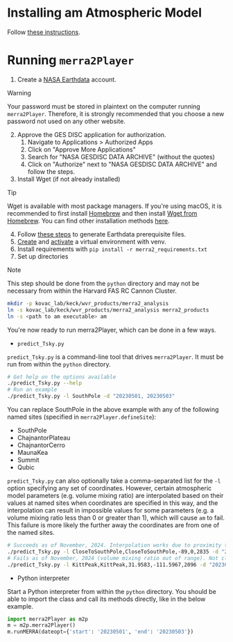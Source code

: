 # Installing am Atmospheric Model
Follow [these instructions](https://lweb.cfa.harvard.edu/~spaine/am/download/src/INSTALLING).

# Running `merra2Player`
1. Create a [NASA Earthdata](https://urs.earthdata.nasa.gov/home) account.
> [!WARNING]  
> Your password must be stored in plaintext on the computer running
> `merra2Player`. Therefore, it is strongly recommended that you choose a new
> password not used on any other website.
2. Approve the GES DISC application for authorization.
   <ol>
     <li>Navigate to Applications > Authorized Apps</li>
     <li>Click on "Approve More Applications"</li>
     <li>Search for "NASA GESDISC DATA ARCHIVE" (without the quotes)</li>
     <li>Click on "Authorize" next to "NASA GESDISC DATA ARCHIVE" and follow the steps.</li>
   </ol>
3. Install Wget (if not already installed)
> [!TIP]
> Wget is available with most package managers. If you're using macOS, it is
> recommended to first install [Homebrew](https://brew.sh/) and then install
> [Wget from Homebrew](https://formulae.brew.sh/formula/wget). You can find
> other installation methods
> [here](http://wget.addictivecode.org/FrequentlyAskedQuestions.html#download).
4. Follow [these steps](https://disc.gsfc.nasa.gov/information/howto?title=How%20to%20Generate%20Earthdata%20Prerequisite%20Files)
   to generate Earthdata prerequisite files.
5. [Create](https://docs.python.org/3/library/venv.html#creating-virtual-environments) and [activate](https://docs.python.org/3/library/venv.html#how-venvs-work) a virtual environment with venv.
6. Install requirements with `pip install -r merra2_requirements.txt`
7. Set up directories
> [!NOTE]
> This step should be done from the `python` directory and may not be necessary
> from within the Harvard FAS RC Cannon Cluster.
```sh
mkdir -p kovac_lab/keck/wvr_products/merra2_analysis
ln -s kovac_lab/keck/wvr_products/merra2_analysis merra2_products
ln -s <path to am executable> am
```

You're now ready to run merra2Player, which can be done in a few ways.

- `predict_Tsky.py`

`predict_Tsky.py` is a command-line tool that drives `merra2Player`. It must be
run from within the `python` directory.
```sh
# Get help on the options available
./predict_Tsky.py --help
# Run an example
./predict_Tsky.py -l SouthPole -d "20230501, 20230503"
```
You can replace SouthPole in the above example with any of the following named
sites (specified in `merra2Player.defineSite`):
- SouthPole
- ChajnantorPlateau
- ChajnantorCerro
- MaunaKea
- Summit
- Qubic

`predict_Tsky.py` can also optionally take a comma-separated list for the `-l`
option specifying any set of coordinates. However, certain atmospheric model
parameters (e.g. volume mixing ratio) are interpolated based on their values at
named sites when coordinates are specified in this way, and the interpolation
can result in impossible values for some parameters (e.g. a volume mixing ratio
less than 0 or greater than 1), which will cause `am` to fail. This failure
is more likely the further away the coordinates are from one of the named sites.

```sh
# Succeeds as of November, 2024. Interpolation works due to proximity to SouthPole.
./predict_Tsky.py -l CloseToSouthPole,CloseToSouthPole,-89,0,2835 -d "20230501, 20230503"
# Fails as of November, 2024 (volume mixing ratio out of range). Not close to any named sites.
./predict_Tsky.py -l KittPeak,KittPeak,31.9583,-111.5967,2096 -d "20230501, 20230503"
```

- Python interpreter

Start a Python interpreter from within the `python` directory. You should be
able to import the class and call its methods directly, like in the below
example.
```python
import merra2Player as m2p
m = m2p.merra2Player()
m.runMERRA(dateopt={'start': '20230501', 'end': '20230503'})
```
